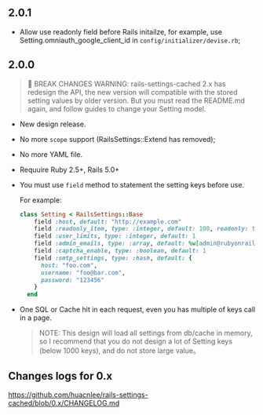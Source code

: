 ## 2.0.1

- Allow use readonly field before Rails initailze, for example, use Setting.omniauth_google_client_id in `config/initializer/devise.rb`;

## 2.0.0

> 🚨 BREAK CHANGES WARNING:
> rails-settings-cached 2.x has redesign the API, the new version will compatible with the stored setting values by older version.
> But you must read the README.md again, and follow guides to change your Setting model.

- New design release.
- No more `scope` support (RailsSettings::Extend has removed);
- No more YAML file.
- Requuire Ruby 2.5+, Rails 5.0+
- You must use `field` method to statement the setting keys before use.

  For example:

  ```rb
  class Setting < RailsSettings::Base
	  field :host, default: "http://example.com"
	  field :readonly_item, type: :integer, default: 100, readonly: true
	  field :user_limits, type: :integer, default: 1
	  field :admin_emails, type: :array, default: %w[admin@rubyonrails.org]
	  field :captcha_enable, type: :boolean, default: 1
	  field :smtp_settings, type: :hash, default: {
	    host: "foo.com",
	    username: "foo@bar.com",
	    password: "123456"
	  }
	end
  ```

- One SQL or Cache hit in each request, even you has multiple of keys call in a page.
  > NOTE: This design will load all settings from db/cache in memory, so I recommend that you do not design a lot of Setting keys (below 1000 keys), and do not store large value。


## Changes logs for 0.x

https://github.com/huacnlee/rails-settings-cached/blob/0.x/CHANGELOG.md
